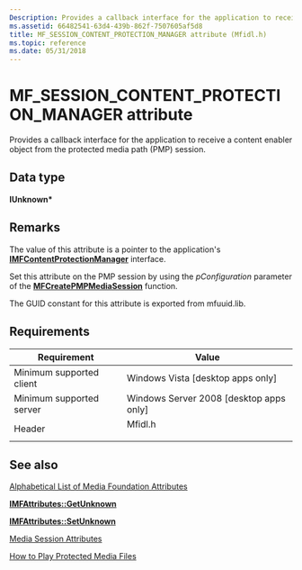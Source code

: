 ```yaml
---
Description: Provides a callback interface for the application to receive a content enabler object from the protected media path (PMP) session.
ms.assetid: 66482541-63d4-439b-862f-7507605af5d8
title: MF_SESSION_CONTENT_PROTECTION_MANAGER attribute (Mfidl.h)
ms.topic: reference
ms.date: 05/31/2018
---
```


# MF\_SESSION\_CONTENT\_PROTECTION\_MANAGER attribute

Provides a callback interface for the application to receive a content enabler object from the protected media path (PMP) session.

## Data type

**IUnknown\***

## Remarks

The value of this attribute is a pointer to the application's [**IMFContentProtectionManager**](/windows/desktop/api/mfidl/nn-mfidl-imfcontentprotectionmanager) interface.

Set this attribute on the PMP session by using the *pConfiguration* parameter of the [**MFCreatePMPMediaSession**](/windows/desktop/api/mfidl/nf-mfidl-mfcreatepmpmediasession) function.

The GUID constant for this attribute is exported from mfuuid.lib.

## Requirements



| Requirement | Value |
|-------------------------------------|------------------------------------------------------------------------------------|
| Minimum supported client<br/> | Windows Vista \[desktop apps only\]<br/>                                     |
| Minimum supported server<br/> | Windows Server 2008 \[desktop apps only\]<br/>                               |
| Header<br/>                   | <dl> <dt>Mfidl.h</dt> </dl> |



## See also

<dl> <dt>

[Alphabetical List of Media Foundation Attributes](alphabetical-list-of-media-foundation-attributes.md)
</dt> <dt>

[**IMFAttributes::GetUnknown**](/windows/desktop/api/mfobjects/nf-mfobjects-imfattributes-getunknown)
</dt> <dt>

[**IMFAttributes::SetUnknown**](/windows/desktop/api/mfobjects/nf-mfobjects-imfattributes-setunknown)
</dt> <dt>

[Media Session Attributes](media-session-attributes.md)
</dt> <dt>

[How to Play Protected Media Files](how-to-play-protected-media-files.md)
</dt> </dl>

 

 




